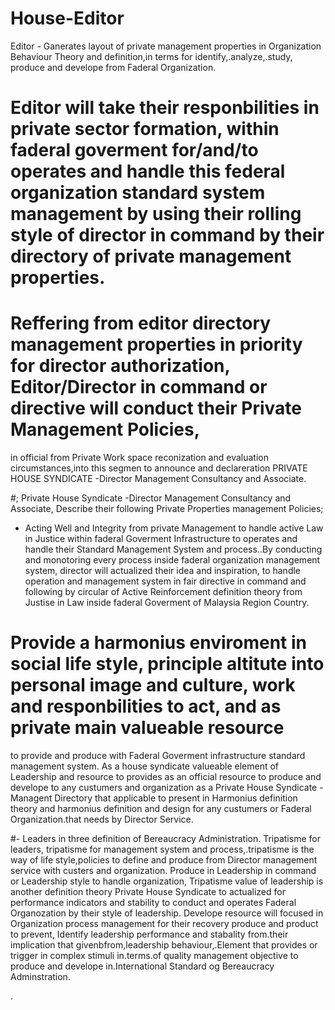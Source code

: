 # House-Editor
Editor - Ganerates layout of private management properties in Organization Behaviour Theory and definition,in terms for identify,.analyze,.study, produce and develope from Faderal Organization.

# Editor will take their responbilities in private sector formation, within faderal goverment for/and/to operates and handle this federal organization standard system management by using their rolling style of director in command by their directory of private management properties.

# Reffering from editor directory management properties in priority for director authorization, Editor/Director in command or directive will conduct their Private Management Policies,
in official from Private Work space reconization and evaluation circumstances,into this segmen to announce and declareration 
PRIVATE HOUSE SYNDICATE -Director Management Consultancy and Associate.

#; Private House Syndicate -Director Management Consultancy and Associate,
Describe their following Private Properties management Policies;

- Acting Well and Integrity from private Management to handle active Law in Justice within faderal Goverment Infrastructure to operates and handle their Standard Management System and process..By conducting and monotoring every process inside faderal organization management system, director will actualized their idea and inspiration, to handle operation and management system in fair directive in command and following by circular of Active Reinforcement
definition theory from Justise in Law inside faderal Goverment of Malaysia Region Country.

# Provide a harmonius enviroment in social life style, principle altitute into personal image and culture, work and responbilities to act, and as private main valueable resource
to provide and produce with Faderal Goverment infrastructure standard management system.  As a house syndicate valueable element of Leadership and resource to provides as an official resource to produce and develope to any custumers and organization as a Private House Syndicate - Managent Directory
that applicable to present in Harmonius definition theory and harmonius definition and design for any custumers or Faderal Organization.that needs by Director Service.

#- Leaders in three definition of Bereaucracy Administration. Tripatisme for leaders, tripatisme for management system and process,.tripatisme is the way of life style,policies to define and produce from Director management service with custers and organization.
Produce in Leadership in command or Leadership style to handle organization, Tripatisme value  of leadership is another definition theory Private House Syndicate to actualized for performance indicators and stability to conduct and operates Faderal Organozation by their 
style of leadership. Develope resource will focused in Organization process management for their recovery produce and product to prevent, Identify leadership performance and stabality from.their implication that givenbfrom,leadership behaviour,.Element that provides or trigger 
in complex stimuli in.terms.of quality management objective to produce and develope in.International Standard og Bereaucracy Adminstration.

.



